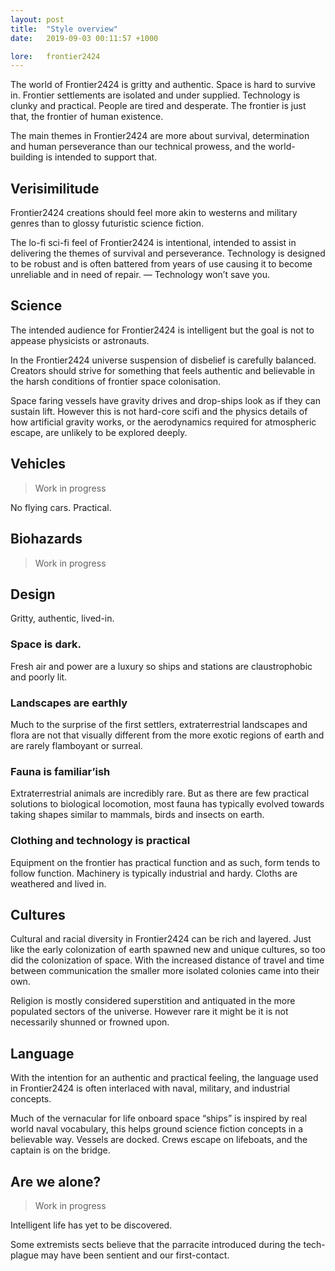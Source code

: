 ```yaml
---
layout: post
title:  "Style overview"
date:   2019-09-03 00:11:57 +1000

lore:	frontier2424
---
```


The world of Frontier2424 is gritty and authentic. Space is hard to survive in. Frontier settlements are isolated and under supplied. Technology is clunky and practical. People are tired and desperate. The frontier is just that, the frontier of human existence.

The main themes in Frontier2424 are more about survival, determination and human perseverance than our technical prowess, and the world-building is intended to support that.

## Verisimilitude

Frontier2424 creations should feel more akin to westerns and military genres than to glossy futuristic science fiction.

The lo-fi sci-fi feel of Frontier2424 is intentional, intended to assist in delivering the themes of survival and perseverance. Technology is designed to be robust and is often battered from years of use causing it to become unreliable and in need of repair. — Technology won’t save you.

## Science

The intended audience for Frontier2424 is intelligent but the goal is not to appease physicists or astronauts.

In the Frontier2424 universe suspension of disbelief is carefully balanced. Creators should strive for something that feels authentic and believable in the harsh conditions of frontier space colonisation.

Space faring vessels have gravity drives and drop-ships look as if they can sustain lift. However this is not hard-core scifi and the physics details of how artificial gravity works, or the aerodynamics required for atmospheric escape, are unlikely to be explored deeply.

## Vehicles

> Work in progress

No flying cars. Practical.

## Biohazards

> Work in progress

## Design

Gritty, authentic, lived-in.

### Space is dark.
Fresh air and power are a luxury so ships and stations are claustrophobic and poorly lit.

### Landscapes are earthly
Much to the surprise of the first settlers, extraterrestrial landscapes and flora are not that visually different from the more exotic regions of earth and are rarely flamboyant or surreal.

### Fauna is familiar’ish
Extraterrestrial animals are incredibly rare. But as there are few practical solutions to biological locomotion, most fauna has typically evolved towards taking shapes similar to mammals, birds and insects on earth.

### Clothing and technology is practical
Equipment on the frontier has practical function and as such, form tends to follow function. Machinery is typically industrial and hardy. Cloths are weathered and lived in.

## Cultures

Cultural and racial diversity in Frontier2424 can be rich and layered. Just like the early colonization of earth spawned new and unique cultures, so too did the colonization of space. With the increased distance of travel and time between communication the smaller more isolated colonies came into their own.

Religion is mostly considered superstition and antiquated in the more populated sectors of the universe. However rare it might be it is not necessarily shunned or frowned upon.

## Language

With the intention for an authentic and practical feeling, the language used in Frontier2424 is often interlaced with naval, military, and industrial concepts.

Much of the vernacular for life onboard space “ships” is inspired by real world naval vocabulary, this helps ground science fiction concepts in a believable way. Vessels are docked. Crews escape on lifeboats, and the captain is on the bridge.

## Are we alone?

> Work in progress

Intelligent life has yet to be discovered.

Some extremists sects believe that the parracite introduced during the tech-plague may have been sentient and our first-contact.

